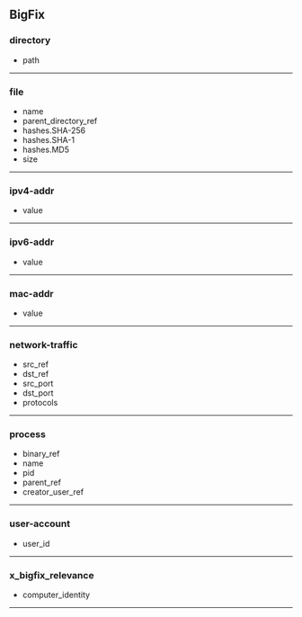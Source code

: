 ## BigFix
### directory
- path

___
### file
- name
- parent_directory_ref
- hashes.SHA-256
- hashes.SHA-1
- hashes.MD5
- size

___
### ipv4-addr
- value

___
### ipv6-addr
- value

___
### mac-addr
- value

___
### network-traffic
- src_ref
- dst_ref
- src_port
- dst_port
- protocols

___
### process
- binary_ref
- name
- pid
- parent_ref
- creator_user_ref

___
### user-account
- user_id

___
### x_bigfix_relevance
- computer_identity

___
